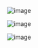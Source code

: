 ![image](https://github.com/ragaPriya224/Dru23Batch2/assets/90038032/4fd743c5-e09d-4293-aff1-d0e38e5ed51e)

![image](https://github.com/ragaPriya224/Dru23Batch2/assets/90038032/d74161b9-7e9c-42f5-aa16-623818e5b973)

![image](https://github.com/ragaPriya224/Dru23Batch2/assets/90038032/a1b58043-f497-4c72-96e6-85a38a61d7c1)


